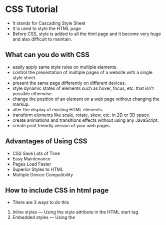 # CSS Tutorial
- It stands for Cascading Style Sheet
- It is used to style the HTML page
- Before CSS, style is added to all the html page and it become very huge and also difficult to maintain.
  
## What can you do with CSS
- easily apply same style rules on multiple elements.
- control the presentation of multiple pages of a website with a single style sheet.
- present the same page differently on different devices.
- style dynamic states of elements such as hover, focus, etc. that isn't possible otherwise.
- change the position of an element on a web page without changing the markup.
- alter the display of existing HTML elements.
- transform elements like scale, rotate, skew, etc. in 2D or 3D space.
- create animations and transitions effects without using any JavaScript.
- create print friendly version of your web pages.
  
## Advantages of Using CSS
- CSS Save Lots of Time
- Easy Maintenance
- Pages Load Faster
- Superior Styles to HTML
- Multiple Device Compatibility

## How to include CSS in html page
- There are 3 ways to do this
1. Inline styles — Using the style attribute in the HTML start tag  
2. Embedded styles — Using the <style> element in the head section of a document  
3. External style sheets — Using the <link> element, pointing to an external CSS file  
  
## Inline Styles
```
    <h1 style="color:red; font-size:30px;">This is a heading</h1>
    <p style="color:green; font-size:22px;">This is a paragraph.</p>
    <div style="color:blue; font-size:14px;">This is some text content.</div>
```
## Embedded styles
```
    <html lang="en">
    <head>
        <title>My HTML Document</title>
        <style>
            body { background-color: YellowGreen; }
            p { color: #fff; }
        </style>
    </head>
    <body>
        <h1>This is a heading</h1>
        <p>This is a paragraph of text.</p>
    </body>
    </html>
```
## External style sheets
- Create another style.css file and include in the html page like this
- Include the style.css file inside head tag
- In below Example style.css is the file where all styles declared
- ```
  <head>
      <title>My HTML Document</title>
      <link rel="stylesheet" href="css/style.css">
  </head>
```
## How to import external Style sheet
- ```
    <style>
    @import url("css/style.css");
    p {
        color: blue;
        font-size: 16px;
    }
  </style>
  
  @import url("css/layout.css");
  @import url("css/color.css");
  body {
    color: blue;
    font-size: 14px;
  }
```

